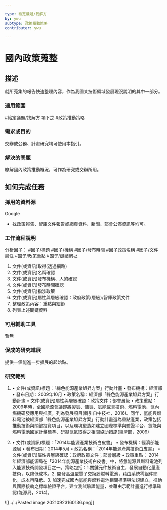 ```yaml
---

type: 給定議題/找解方
by: ywu
subtype: 政策推動策略 
contributer: ywu

---
```



# 國內政策蒐整


## 描述
就所蒐集的報告快速整理內容，作為我國某技術領域發展現況說明的其中一部分。

### 適用範圍
#給定議題/找解方  項下之 #政策推動策略 

### 需求或目的
交辦或公務、計畫研究均可使用本指引。

### 解決的問題
瞭解國內政策推動概況，可作為研究或交辦所用。

## 如何完成任務
### 採用的資料源
Google 
- 找政策報告、智庫文件報告或網頁資料、新聞、部會公佈資訊等均可。

### 工作流程說明
分析因子： #因子/標題 #因子/機構 #因子/發布時間  #因子政策名稱  #因子/文件屬性 #因子/政策重點 #因子/鏈結網址 


1.	文件(或資訊)取得(透過網路)
2.	文件(或資訊)名稱確認
3.	文件(或資訊)發布機構、人的確認
4.	文件(或資訊)發布時間確認
5.	文件(或資訊)指涉政策
6.	文件(或資訊)屬性與層級確認：政府政策(層級)/智庫政策文件 
7.	整理政策內容：重點與細節
8.	列表上述關鍵資料


### 可用輔助工具
暫無

### 促成的研究進展
提供一個能進一步擴展的起始點。

### 研究範列
1. •	文件(或資訊)標題：「綠色能源產業旭昇方案」行動計畫
      •	   發布機構：經濟部
      •	   發布日期：2009年10月
      •	   政策名稱：經濟部「綠色能源產業旭昇方案」行動計畫
      •	   文件(或資訊)屬性與層級確認：政策文件；部會層級
      •	   政策重點：
			2009年時，全國能源會議即將製氫、儲氫、氫能載具技術、燃料電池、氫內燃機研發應用與推廣，列為發展項目(轉引自中技社，2016)。同年，氫能與燃料電池被經濟部「綠色能源產業旭昇方案」行動計畫選為重點產業，政策包括推動技術與關鍵投資項目，以及環境塑造如建立國際標準與驗證平台、氫能與燃料電池國家計量標準、研擬氫氣取得之相關協助措施(經濟部，2009)

2. •	文件(或資訊)標題：「2014年能源產業技術白皮書」
      •	   發布機構：經濟部能源局
      •	   發布日期：2014年5月
      •	   政策名稱：「2014年能源產業技術白皮書」
      •	   文件(或資訊)屬性與層級確認：政府政策文件；部會層級
	  •	   政策重點：
            2014年經濟部能源局在「2014年能源產業技術白皮書」中，將氫能源與燃料電池列入能源技術開發項目之一。策略包括：1.關鍵元件技術自主，發展自動化量產技術，以降低成本。2. 開發高溫型質子交換膜燃料電池，藉由系統零組件簡化，成本再降低。3. 加速完成國內氫能與燃料電池相關標準與法規建立，推動與國際接軌之標準驗證平台，建立測試驗證能量，並藉由示範計畫進行標準確認(能源局，2014)。
			
![[../../Pasted image 20210923160136.png]]



